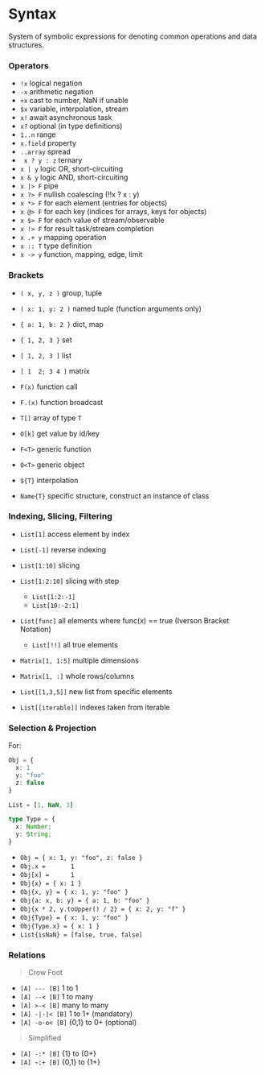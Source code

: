 # Syntax

System of symbolic expressions for denoting common operations and data structures.


### Operators

- ` !x `        logical negation
- ` -x `        arithmetic negation
- ` +x `        cast to number, NaN if unable
- ` $x `        variable, interpolation, stream
- ` x! `        await asynchronous task
- ` x? `        optional (in type definitions)
- ` 1..n `      range
- ` x.field `   property
- ` ..array `   spread
- ` x ? y : z`  ternary
- ` x | y `     logic OR, short-circuiting
- ` x & y `     logic AND, short-circuiting
- ` x |> F `    pipe
- ` x ?> F `    nullish coalescing (!!x ? x : y)
- ` x *> F `    for each element (entries for objects)
- ` x @> F `    for each key (indices for arrays, keys for objects)
- ` x $> F `    for each value of stream/observable
- ` x !> F `    for result task/stream completion
- ` x .+ y `    mapping operation
- ` x :: T `    type definition
- ` x -> y `    function, mapping, edge, limit


### Brackets

- ` ( x, y, z ) `    group, tuple
- ` ( x: 1, y: 2 ) ` named tuple (function arguments only)
- ` { a: 1, b: 2 } ` dict, map
- ` { 1, 2, 3 } `    set
- ` [ 1, 2, 3 ] `    list
- ` [ 1  2; 3 4 ] `  matrix

- ` F(x) `            function call
- ` F.(x) `           function broadcast
- ` T[] `             array of type `T`
- ` O[k] `            get value by id/key
- ` F<T> `            generic function
- ` O<T> `            generic object
- ` ${T} `            interpolation
- ` Name{T} `         specific structure, construct an instance of class


### Indexing, Slicing, Filtering

- `List[1]`           access element by index
- `List[-1]`          reverse indexing
- `List[1:10]`        slicing
- `List[1:2:10]`      slicing with step
  - `List[1:2:-1]`
  - `List[10:-2:1]`
- `List[func]`    all elements where func(x) == true (Iverson Bracket Notation)
  - `List[!!]`        all true elements

- `Matrix[1, 1:5]`    multiple dimensions
- `Matrix[1, :]`      whole rows/columns

- `List[[1,3,5]]`     new list from specific elements
- `List[[iterable]]`  indexes taken from iterable


### Selection & Projection

For:
```ts
Obj = {
  x: 1
  y: "foo"
  z: false
}

List = [1, NaN, 3]

type Type = {
  x: Number;
  y: String;
}
```

- `Obj = { x: 1, y: "foo", z: false }`
- `Obj.x =       1`
- `Obj[x] =      1`
- `Obj{x} = { x: 1 }`
- `Obj{x, y} = { x: 1, y: "foo" }`
- `Obj{a: x, b: y} = { a: 1, b: "foo" }`
- `Obj{x * 2, y.toUpper() / 2} = { x: 2, y: "f" }`
- `Obj{Type} = { x: 1, y: "foo" }`
- `Obj{Type.x} = { x: 1 }`
- `List{isNaN} = [false, true, false]`


### Relations

> Crow Foot
- `[A] --- [B]`     1 to 1
- `[A] --< [B]`     1 to many
- `[A] >-< [B]`     many to many
- `[A] -|-|< [B]`   1 to 1+ (mandatory)
- `[A] -o-o< [B]`   {0,1} to 0+ (optional)

> Simplified
- `[A] -:* [B]`      {1}  to {0+}
- `[A] ~:+ [B]`     {0,1} to {1+}
